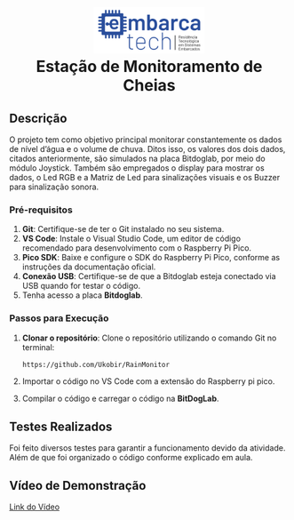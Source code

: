 ﻿# 

<h1 align="center">
  <br>
    <img width="200px" src="https://github.com/Ukobir/Jogo-da-Mem-ria/blob/main/imagens/logo.png">
  <br>
  Estação de Monitoramento de Cheias
  <br>
</h1>

## Descrição

O projeto tem como objetivo principal monitorar constantemente os dados de nível d’água e o volume de chuva. Ditos isso, os valores dos dois dados, citados anteriormente, são simulados na placa Bitdoglab, por meio do módulo Joystick. Também são empregados o display para mostrar os dados, o Led RGB e a Matriz de Led para sinalizações visuais e os Buzzer para sinalização sonora.

### Pré-requisitos

1. **Git**: Certifique-se de ter o Git instalado no seu sistema. 
2. **VS Code**: Instale o Visual Studio Code, um editor de código recomendado para desenvolvimento com o Raspberry Pi Pico.
3. **Pico SDK**: Baixe e configure o SDK do Raspberry Pi Pico, conforme as instruções da documentação oficial.
4. **Conexão USB**: Certifique-se de que a Bitdoglab esteja conectado via USB quando for testar o código.
5. Tenha acesso a placa **Bitdoglab**.

### Passos para Execução

1. **Clonar o repositório**: Clone o repositório utilizando o comando Git no terminal:
   
   ```bash
   https://github.com/Ukobir/RainMonitor
   ```
2. Importar o código no VS Code com a extensão do Raspberry pi pico.
3. Compilar o código e carregar o código na **BitDogLab**.

## Testes Realizados
Foi feito diversos testes para garantir a funcionamento devido da atividade. Além de que foi organizado o código conforme explicado em aula.

## Vídeo de Demonstração
[Link do Vídeo](https://drive.google.com/file/d/1vaGUfSJ_9i0P6qs9qQO_FQrNcoWl28Cy/view?usp=sharing)


